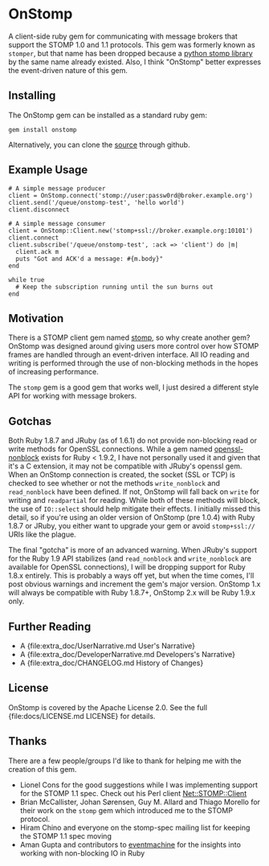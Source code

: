 # OnStomp

A client-side ruby gem for communicating with message brokers that support
the STOMP 1.0 and 1.1 protocols. This gem was formerly known as `stomper`,
but that name has been dropped because a
[python stomp library](http://code.google.com/p/stomper/) by the same name
already existed. Also, I think "OnStomp" better expresses the event-driven
nature of this gem.

## Installing

The OnStomp gem can be installed as a standard ruby gem:

    gem install onstomp
    
Alternatively, you can clone the
[source](https://github.com/meadvillerb/onstomp) through github.
    
## Example Usage

    # A simple message producer
    client = OnStomp.connect('stomp://user:passw0rd@broker.example.org')
    client.send('/queue/onstomp-test', 'hello world')
    client.disconnect
    
    # A simple message consumer
    client = OnStomp::Client.new('stomp+ssl://broker.example.org:10101')
    client.connect
    client.subscribe('/queue/onstomp-test', :ack => 'client') do |m|
      client.ack m
      puts "Got and ACK'd a message: #{m.body}"
    end
    
    while true
      # Keep the subscription running until the sun burns out
    end
    
## Motivation

There is a STOMP client gem named [stomp](http://gitorious.org/stomp), so why
create another gem?  OnStomp was designed around giving  users more control
over how STOMP frames are handled through an event-driven interface. All
IO reading and writing is performed through the use of non-blocking methods
in the hopes of increasing performance.

The `stomp` gem is a good gem that works well, I just desired a different
style API for working with message brokers.

## Gotchas

Both Ruby 1.8.7 and JRuby (as of 1.6.1) do not provide non-blocking read
or write methods for OpenSSL connections. While a gem named
[openssl-nonblock](https://github.com/tarcieri/openssl-nonblock) exists for
Ruby < 1.9.2, I have not personally used it and given that it's a C extension,
it may not be compatible with JRuby's openssl gem.  When an OnStomp connection
is created, the socket (SSL or TCP) is checked to see whether or not the methods
`write_nonblock` and `read_nonblock` have been defined. If not, OnStomp will
fall back on `write` for writing and `readpartial` for reading. While both of
these methods will block, the use of `IO::select` should help mitigate their
effects. I initially missed this detail, so if you're using an older version
of OnStomp (pre 1.0.4) with Ruby 1.8.7 or JRuby, you either want to upgrade
your gem or avoid `stomp+ssl://` URIs like the plague.

The final "gotcha" is more of an advanced warning.  When JRuby's support
for the Ruby 1.9 API stabilizes (and `read_nonblock` and `write_nonblock` are
available for OpenSSL connections), I will be dropping support for Ruby 1.8.x
entirely. This is probably a ways off yet, but when the time comes, I'll
post obvious warnings and increment the gem's major version. OnStomp 1.x
will always be compatible with Ruby 1.8.7+, OnStomp 2.x will be Ruby 1.9.x
only.

## Further Reading

* A {file:extra_doc/UserNarrative.md User's Narrative}
* A {file:extra_doc/DeveloperNarrative.md Developers's Narrative}
* A {file:extra_doc/CHANGELOG.md History of Changes}

## License

OnStomp is covered by the Apache License 2.0.
See the full {file:docs/LICENSE.md LICENSE} for details.

## Thanks

There are a few people/groups I'd like to thank for helping me with the
creation of this gem.

* Lionel Cons for the good suggestions while I was implementing support for the
  STOMP 1.1 spec. Check out his Perl client [Net::STOMP::Client](http://search.cpan.org/~lcons/Net-STOMP-Client-0.9.5/lib/Net/STOMP/Client.pm)
* Brian McCallister, Johan Sørensen, Guy M. Allard and Thiago Morello for
  their work on the `stomp` gem which introduced me to the STOMP protocol.
* Hiram Chino and everyone on the stomp-spec mailing list for keeping the
  STOMP 1.1 spec moving
* Aman Gupta and contributors to
  [eventmachine](https://github.com/eventmachine/eventmachine) for the insights
  into working with non-blocking IO in Ruby
